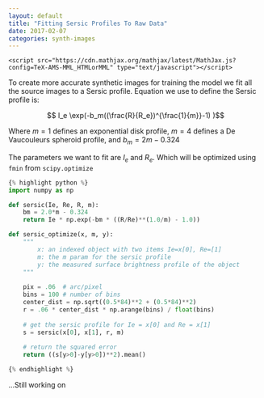 ```yaml
---
layout: default
title: "Fitting Sersic Profiles To Raw Data"
date: 2017-02-07
categories: synth-images
---
```


```
<script src="https://cdn.mathjax.org/mathjax/latest/MathJax.js?config=TeX-AMS-MML_HTMLorMML" type="text/javascript"></script>
```



To create more accurate synthetic images for training the model we fit all the source images to a Sersic profile. Equation we use to define the Sersic profile is:

$$ I_e \exp(-b_m((\frac{R}{R_e})^{\frac{1}{m}}-1) )$$

Where $m=1$ defines an exponential disk profile, $m=4$ defines a De Vaucouleurs spheroid profile, and $b_m=2m-0.324$

The parameters we want to fit are $I_e$ and $R_e$. Which will be optimized using `fmin`  from `scipy.optimize`

```python
{% highlight python %}
import numpy as np

def sersic(Ie, Re, R, m):
    bm = 2.0*m - 0.324
    return Ie * np.exp(-bm * ((R/Re)**(1.0/m) - 1.0))

def sersic_optimize(x, m, y):
    """
    	x: an indexed object with two items Ie=x[0], Re=[1]
    	m: the m param for the sersic profile
    	y: the measured surface brightness profile of the object
    """
    
    pix = .06  # arc/pixel
    bins = 100 # number of bins 
    center_dist = np.sqrt((0.5*84)**2 + (0.5*84)**2)
    r = .06 * center_dist * np.arange(bins) / float(bins)
	
	# get the sersic profile for Ie = x[0] and Re = x[1]
    s = sersic(x[0], x[1], r, m)
    
    # return the squared error
    return ((s[y>0]-y[y>0])**2).mean()

{% endhighlight %}
```

...Still working on 
